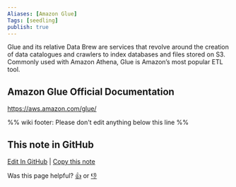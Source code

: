 ```yaml
---
Aliases: [Amazon Glue]
Tags: [seedling]
publish: true
---
```


Glue and its relative Data Brew are services that revolve around the creation of data catalogues and crawlers to index databases and files stored on S3. Commonly used with Amazon Athena, Glue is Amazon’s most popular ETL tool.

## Amazon Glue Official Documentation

https://aws.amazon.com/glue/

%% wiki footer: Please don't edit anything below this line %%

## This note in GitHub

<span class="git-footer">[Edit In GitHub](https://github.dev/data-engineering-community/data-engineering-wiki/blob/main/Tools/AWS%20Glue.md "git-hub-edit-note") | [Copy this note](https://raw.githubusercontent.com/data-engineering-community/data-engineering-wiki/main/Tools/AWS%20Glue.md "git-hub-copy-note")</span>

<span class="git-footer">Was this page helpful?
[👍](https://tally.so/r/mOaxjk?rating=Yes&url=https://dataengineering.wiki/Tools/AWS%20Glue) or [👎](https://tally.so/r/mOaxjk?rating=No&url=https://dataengineering.wiki/Tools/AWS%20Glue)</span>

